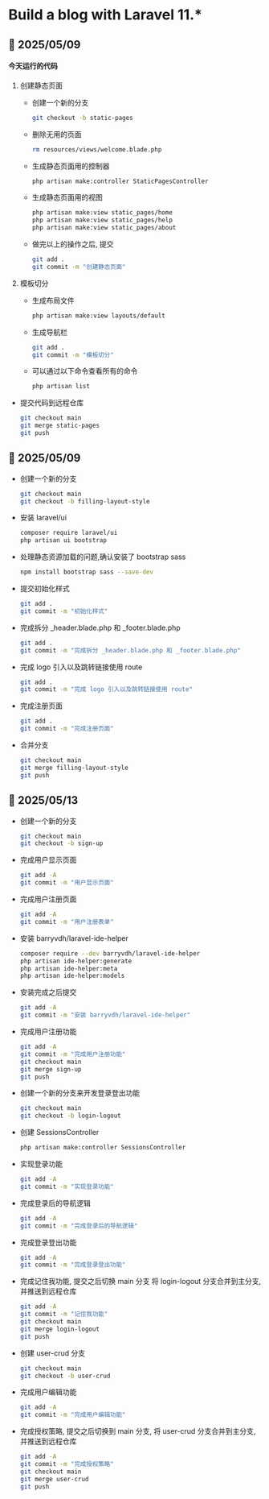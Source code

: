 # Build a blog with Laravel 11.*

## 📅 2025/05/09

#### 今天运行的代码

1. 创建静态页面

    - 创建一个新的分支
        ```bash
        git checkout -b static-pages
        ```

    - 删除无用的页面
        ```bash
        rm resources/views/welcome.blade.php
        ```

    - 生成静态页面用的控制器
        ```bash
        php artisan make:controller StaticPagesController
        ```
    - 生成静态页面用的视图
        ```bash
        php artisan make:view static_pages/home
        php artisan make:view static_pages/help
        php artisan make:view static_pages/about
        ```
    - 做完以上的操作之后, 提交
        ```bash
        git add .
        git commit -m "创建静态页面"
        ```

2. 模板切分

    - 生成布局文件
        ```bash
        php artisan make:view layouts/default
        ```
    - 生成导航栏
        ```bash
        git add .
        git commit -m "模板切分"
        ```
    - 可以通过以下命令查看所有的命令
        ```bash
        php artisan list
        ```

- 提交代码到远程仓库
    ```bash
    git checkout main
    git merge static-pages
    git push
    ```
## 📅 2025/05/09

- 创建一个新的分支
    ```bash
    git checkout main
    git checkout -b filling-layout-style
    ```
- 安装 laravel/ui
    ```bash
    composer require laravel/ui
    php artisan ui bootstrap
    ```

- 处理静态资源加载的问题,确认安装了 bootstrap sass
    ```bash
    npm install bootstrap sass --save-dev
    ```

- 提交初始化样式
    ```bash
    git add .
    git commit -m "初始化样式"
    ```

- 完成拆分 _header.blade.php 和 _footer.blade.php
    ```bash
    git add .
    git commit -m "完成拆分 _header.blade.php 和 _footer.blade.php"
    ```

- 完成 logo 引入以及跳转链接使用 route
    ```bash
    git add .
    git commit -m "完成 logo 引入以及跳转链接使用 route"
    ```

- 完成注册页面
    ```bash
    git add .
    git commit -m "完成注册页面"
    ```

- 合并分支
    ```bash
    git checkout main
    git merge filling-layout-style
    git push
    ```

## 📅 2025/05/13

- 创建一个新的分支
    ```bash
    git checkout main
    git checkout -b sign-up
    ```

- 完成用户显示页面
    ```bash
    git add -A
    git commit -m "用户显示页面"
    ```

- 完成用户注册页面
    ```bash
    git add -A
    git commit -m "用户注册表单"
    ```

- 安装 barryvdh/laravel-ide-helper
    ```bash
    composer require --dev barryvdh/laravel-ide-helper
    php artisan ide-helper:generate
    php artisan ide-helper:meta
    php artisan ide-helper:models
    ```

- 安装完成之后提交
    ```bash
    git add -A
    git commit -m "安装 barryvdh/laravel-ide-helper"
    ```

- 完成用户注册功能
    ```bash
    git add -A
    git commit -m "完成用户注册功能"
    git checkout main
    git merge sign-up
    git push
    ```

- 创建一个新的分支来开发登录登出功能
    ```bash
    git checkout main
    git checkout -b login-logout
    ```

- 创建 SessionsController
    ```bash
    php artisan make:controller SessionsController
    ```
- 实现登录功能
    ```bash
    git add -A
    git commit -m "实现登录功能"
    ```
- 完成登录后的导航逻辑
    ```bash
    git add -A
    git commit -m "完成登录后的导航逻辑"
    ```

- 完成登录登出功能
    ```bash
    git add -A
    git commit -m "完成登录登出功能"
    ```

- 完成记住我功能, 提交之后切换 main 分支 将 login-logout 分支合并到主分支, 并推送到远程仓库
    ```bash
    git add -A
    git commit -m "记住我功能"
    git checkout main
    git merge login-logout
    git push
    ```

- 创建 user-crud 分支
    ```bash
    git checkout main
    git checkout -b user-crud
    ```

- 完成用户编辑功能
    ```bash
    git add -A
    git commit -m "完成用户编辑功能"
    ```

- 完成授权策略, 提交之后切换到 main 分支, 将 user-crud 分支合并到主分支, 并推送到远程仓库
    ```bash
    git add -A
    git commit -m "完成授权策略"
    git checkout main
    git merge user-crud
    git push
    ```
